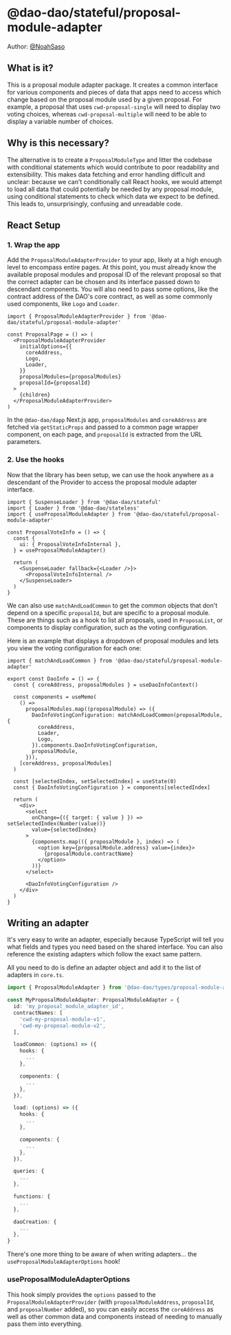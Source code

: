 # @dao-dao/stateful/proposal-module-adapter

Author: [@NoahSaso](https://github.com/NoahSaso)

## What is it?

This is a proposal module adapter package. It creates a common interface for
various components and pieces of data that apps need to access which change
based on the proposal module used by a given proposal. For example, a proposal
that uses `cwd-proposal-single` will need to display two voting choices, whereas
`cwd-proposal-multiple` will need to be able to display a variable number of
choices.

## Why is this necessary?

The alternative is to create a `ProposalModuleType` and litter the codebase with
conditional statements which would contribute to poor readability and
extensibility. This makes data fetching and error handling difficult and
unclear: because we can't conditionally call React hooks, we would attempt to
load all data that could potentially be needed by any proposal module, using
conditional statements to check which data we expect to be defined. This leads
to, unsurprisingly, confusing and unreadable code.

## React Setup

### **1. Wrap the app**

Add the `ProposalModuleAdapterProvider` to your app, likely at a high enough
level to encompass entire pages. At this point, you must already know the
available proposal modules and proposal ID of the relevant proposal so that the
correct adapter can be chosen and its interface passed down to descendant
components. You will also need to pass some options, like the contract address
of the DAO's core contract, as well as some commonly used components, like
`Logo` and `Loader`.

```tsx
import { ProposalModuleAdapterProvider } from '@dao-dao/stateful/proposal-module-adapter'

const ProposalPage = () => (
  <ProposalModuleAdapterProvider
    initialOptions={{
      coreAddress,
      Logo,
      Loader,
    }}
    proposalModules={proposalModules}
    proposalId={proposalId}
  >
    {children}
  </ProposalModuleAdapterProvider>
)
```

In the `@dao-dao/dapp` Next.js app, `proposalModules` and `coreAddress` are
fetched via `getStaticProps` and passed to a common page wrapper component, on
each page, and `proposalId` is extracted from the URL parameters.

### **2. Use the hooks**

Now that the library has been setup, we can use the hook anywhere as a
descendant of the Provider to access the proposal module adapter interface.

```tsx
import { SuspenseLoader } from '@dao-dao/stateful'
import { Loader } from '@dao-dao/stateless'
import { useProposalModuleAdapter } from '@dao-dao/stateful/proposal-module-adapter'

const ProposalVoteInfo = () => {
  const {
    ui: { ProposalVoteInfoInternal },
  } = useProposalModuleAdapter()

  return (
    <SuspenseLoader fallback={<Loader />}>
      <ProposalVoteInfoInternal />
    </SuspenseLoader>
  )
}
```

We can also use `matchAndLoadCommon` to get the common objects that don't depend
on a specific `proposalId`, but are specific to a proposal module. These are
things such as a hook to list all proposals, used in `ProposaList`, or
components to display configuration, such as the voting configuration.

Here is an example that displays a dropdown of proposal modules and lets you
view the voting configuration for each one:

```tsx
import { matchAndLoadCommon } from '@dao-dao/stateful/proposal-module-adapter'

export const DaoInfo = () => {
  const { coreAddress, proposalModules } = useDaoInfoContext()

  const components = useMemo(
    () =>
      proposalModules.map((proposalModule) => ({
        DaoInfoVotingConfiguration: matchAndLoadCommon(proposalModule, {
          coreAddress,
          Loader,
          Logo,
        }).components.DaoInfoVotingConfiguration,
        proposalModule,
      })),
    [coreAddress, proposalModules]
  )

  const [selectedIndex, setSelectedIndex] = useState(0)
  const { DaoInfoVotingConfiguration } = components[selectedIndex]

  return (
    <div>
      <select
        onChange={({ target: { value } }) => setSelectedIndex(Number(value))}
        value={selectedIndex}
      >
        {components.map(({ proposalModule }, index) => (
          <option key={proposalModule.address} value={index}>
            {proposalModule.contractName}
          </option>
        ))}
      </select>

      <DaoInfoVotingConfiguration />
    </div>
  )
}
```

## Writing an adapter

It's very easy to write an adapter, especially because TypeScript will tell you
what fields and types you need based on the shared interface. You can also
reference the existing adapters which follow the exact same pattern.

All you need to do is define an adapter object and add it to the list of
adapters in `core.ts`.

```ts
import { ProposalModuleAdapter } from '@dao-dao/types/proposal-module-adapter'

const MyProposalModuleAdapter: ProposalModuleAdapter = {
  id: 'my_proposal_module_adapter_id',
  contractNames: [
    'cwd-my-proposal-module-v1',
    'cwd-my-proposal-module-v2',
  ],

  loadCommon: (options) => ({
    hooks: {
      ...
    },

    components: {
      ...
    },
  }),

  load: (options) => ({
    hooks: {
      ...
    },

    components: {
      ...
    },
  }),

  queries: {
    ...
  },

  functions: {
    ...
  },

  daoCreation: {
    ...
  },
}
```

There's one more thing to be aware of when writing adapters... the
`useProposalModuleAdapterOptions` hook!

### **useProposalModuleAdapterOptions**

This hook simply provides the `options` passed to the
`ProposalModuleAdapterProvider` (with `proposalModuleAddress`, `proposalId`, and
`proposalNumber` added), so you can easily access the `coreAddress` as well as
other common data and components instead of needing to manually pass them into
everything.
